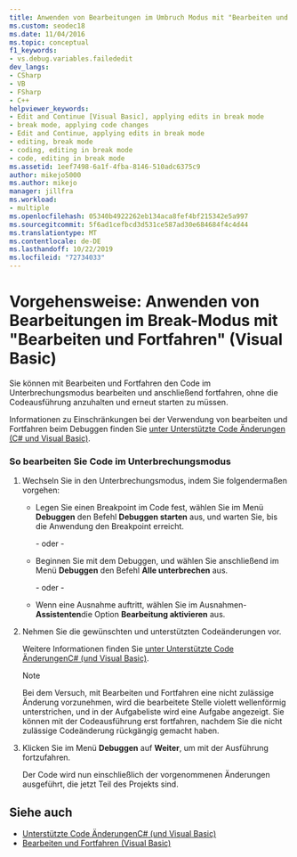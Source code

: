 ```yaml
---
title: Anwenden von Bearbeitungen im Umbruch Modus mit "Bearbeiten und Fortfahren" | Microsoft-Dokumentation
ms.custom: seodec18
ms.date: 11/04/2016
ms.topic: conceptual
f1_keywords:
- vs.debug.variables.failededit
dev_langs:
- CSharp
- VB
- FSharp
- C++
helpviewer_keywords:
- Edit and Continue [Visual Basic], applying edits in break mode
- break mode, applying code changes
- Edit and Continue, applying edits in break mode
- editing, break mode
- coding, editing in break mode
- code, editing in break mode
ms.assetid: 1eef7498-6a1f-4fba-8146-510adc6375c9
author: mikejo5000
ms.author: mikejo
manager: jillfra
ms.workload:
- multiple
ms.openlocfilehash: 05340b4922262eb134aca8fef4bf215342e5a997
ms.sourcegitcommit: 5f6ad1cefbcd3d531ce587ad30e684684f4c4d44
ms.translationtype: MT
ms.contentlocale: de-DE
ms.lasthandoff: 10/22/2019
ms.locfileid: "72734033"
---
```

# <a name="how-to-apply-edits-in-break-mode-with-edit-and-continue-visual-basic"></a>Vorgehensweise: Anwenden von Bearbeitungen im Break-Modus mit "Bearbeiten und Fortfahren" (Visual Basic)
Sie können mit Bearbeiten und Fortfahren den Code im Unterbrechungsmodus bearbeiten und anschließend fortfahren, ohne die Codeausführung anzuhalten und erneut starten zu müssen.

Informationen zu Einschränkungen bei der Verwendung von bearbeiten und Fortfahren beim Debuggen finden Sie [unter Unterstützte Code Änderungen (C# und Visual Basic)](../debugger/supported-code-changes-csharp.md).

### <a name="to-edit-code-in-break-mode"></a>So bearbeiten Sie Code im Unterbrechungsmodus

1. Wechseln Sie in den Unterbrechungsmodus, indem Sie folgendermaßen vorgehen:

    - Legen Sie einen Breakpoint im Code fest, wählen Sie im Menü **Debuggen** den Befehl **Debuggen starten** aus, und warten Sie, bis die Anwendung den Breakpoint erreicht.

         - oder -

    - Beginnen Sie mit dem Debuggen, und wählen Sie anschließend im Menü **Debuggen** den Befehl **Alle unterbrechen** aus.

         - oder -

    - Wenn eine Ausnahme auftritt, wählen Sie im Ausnahmen- **Assistenten**die Option **Bearbeitung aktivieren** aus.

2. Nehmen Sie die gewünschten und unterstützten Codeänderungen vor.

     Weitere Informationen finden Sie [unter Unterstützte Code ÄnderungenC# (und Visual Basic)](../debugger/supported-code-changes-csharp.md).

    > [!NOTE]
    > Bei dem Versuch, mit Bearbeiten und Fortfahren eine nicht zulässige Änderung vorzunehmen, wird die bearbeitete Stelle violett wellenförmig unterstrichen, und in der Aufgabeliste wird eine Aufgabe angezeigt. Sie können mit der Codeausführung erst fortfahren, nachdem Sie die nicht zulässige Codeänderung rückgängig gemacht haben.

3. Klicken Sie im Menü **Debuggen** auf **Weiter**, um mit der Ausführung fortzufahren.

     Der Code wird nun einschließlich der vorgenommenen Änderungen ausgeführt, die jetzt Teil des Projekts sind.

## <a name="see-also"></a>Siehe auch
- [Unterstützte Code ÄnderungenC# (und Visual Basic)](../debugger/supported-code-changes-csharp.md)
- [Bearbeiten und Fortfahren (Visual Basic)](../debugger/edit-and-continue-visual-basic.md)
